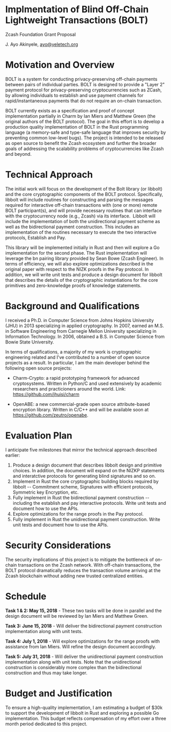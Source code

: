 Implmentation of Blind Off-Chain Lightweight Transactions (BOLT)
=========================

Zcash Foundation Grant Proposal

J. Ayo Akinyele, <ayo@yeletech.org>

Motivation and Overview
=======================

​BOLT is a system for conducting privacy-preserving off-chain payments between
pairs of individual parties. BOLT is designed to provide a "Layer 2" payment protocol for privacy-preserving cryptocurrencies such as ZCash, by allowing individuals to establish and use payment channels for rapid/instantaneous payments that do not require an on-chain transaction. 

BOLT currently exists as a specification and proof of concept implementation partially in Charm by Ian Miers and Matthew Green (the original authors of the BOLT protocol). The goal in this effort is to develop a production quality implementation of BOLT in the Rust programming language (a memory-safe and type-safe language that improves security by preventing common low-level bugs). The project is intended to be released as open source to benefit the Zcash ecosystem and further the broader goals of addressing the scalability problems of cryptocurrencies like Zcash and beyond.


Technical Approach
=================

​The initial work will focus on the development of the Bolt library (or libbolt) and the core cryptographic components of the BOLT protocol. Specifically, libbolt will include routines for constructing and parsing the messages required for interactive off-chain transactions with (one or more) remote BOLT participant(s), and will provide necessary routines that can interface with the cryptocurrency node (e.g., Zcash) via its interface.
​
Libbolt will include the implementation of both the unidirectional payment scheme as well as the bidirectional payment construction. This includes an implementation of the routines necessary to execute the two interactive protocols, Establish and Pay. 

This library will be implemented initially in Rust and then will explore a Go implementation for the second phase. The Rust implementation will leverage the bn pairing library provided by Sean Bowe (Zcash Engineer). In terms of efficiency, we will also explore optimizations described in the original paper with respect to the NIZK proofs in the Pay protocol. In addition, we will write unit tests and produce a design document for libbolt that describes the details of the cryptographic instantiations for the core primitives and zero-knowledge proofs of knowledge statements. 

Background and Qualifications
=============================

I received a Ph.D. in Computer Science from Johns Hopkins University (JHU) in 2013 specializing in applied cryptography. In 2007, earned an M.S. in Software Engineering from Carnegie Mellon University specializing in Information Technology. In 2006, obtained a B.S. in Computer Science from Bowie State University.

In terms of qualifications, a majority of my work is cryptographic engineering related and I've contributed to a number of open source projects as a result. In particular, I am the main developer behind the following open source projects:

- Charm-Crypto: a rapid prototyping framework for advanced cryptosystems. Written in Python/C and used extensively by academic researchers and practicioners around the world. Link: https://github.com/jhuisi/charm

- OpenABE: a new commercial-grade open source attribute-based encryption library. Written in C/C++ and will be available soon at https://github.com/zeutro/openabe.


Evaluation Plan
===============
I anticipate five milestones that mirror the technical approach described earlier:

1. Produce a design document that describes libbolt design and primitive choices. In addition, the document will expand on the NIZKP statements and interatctive protocols for generating blind signatures and so on.
2. Implement in Rust the core cryptographic building blocks required by libbolt -- Commitment scheme, Signatures with efficient protocols, Symmetric key Encryption, etc.
3. Fully implement in Rust the bidirectional payment construction -- including the establish and pay interactive protocols. Write unit tests and document how to use the APIs.
4. Explore optimizations for the range proofs in the Pay protocol.
5. Fully implement in Rust the unidirectional payment construction. Write unit tests and document how to use the APIs.

Security Considerations
=======================

The security implications of this project is to mitigate the bottleneck of on-chain transactions on the Zcash network. With off-chain transactions, the BOLT protocol dramatically reduces the transaction volume arriving at the Zcash blockchain without adding new trusted centralized entities.

Schedule
========

**Task 1 & 2: May 15, 2018** - These two tasks will be done in parallel and the design document will be reviewed by Ian Miers and Matthew Green.

**Task 3: June 15, 2018** - Will deliver the bidirectional payment construction implementation along with unit tests.

**Task 4: July 1, 2018** - Will explore optimizations for the range proofs with assistance from Ian Miers. Will refine the design document accordingly.

**Task 5: July 31, 2018** - Will deliver the unidirectional payment construction implementation along with unit tests. Note that the unidirectional construction is considerably more complex than the bidirectional construction and thus may take longer.


Budget and Justification
========================

To ensure a high-quality implementation, I am estimating a budget of $30k to support the development of libbolt in Rust and exploring a possible Go implementation. This budget reflects compensation of my effort over a three month period dedicated to this project.